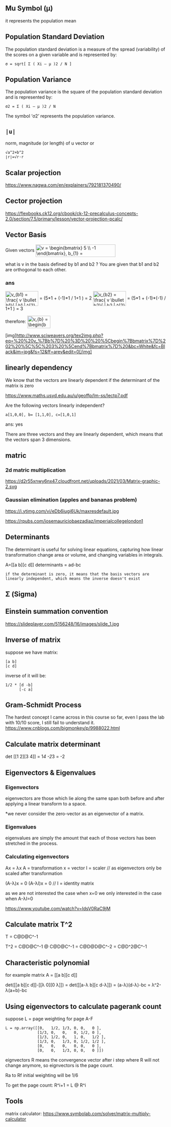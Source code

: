 ## Mu Symbol (μ) 
it represents the population mean

## Population Standard Deviation
The population standard deviation is a measure of the spread (variability) of the scores on a given variable and is represented by:
```
σ = sqrt[ Σ ( Xi – μ )2 / N ]
```

## Population Variance
The population variance is the square of the population standard deviation and is represented by:
```
σ2 = Σ ( Xi – μ )2 / N
```
The symbol ‘σ2’ represents the population variance.

## `|u|`
norm, magnitude (or length) of u vector
or 
```
√a^2+b^2
∣r∣=√r⋅r
```


## Scalar projection 
https://www.nagwa.com/en/explainers/792181370490/

## Cector projection
https://flexbooks.ck12.org/cbook/ck-12-precalculus-concepts-2.0/section/7.5/primary/lesson/vector-projection-pcalc/

## Vector Basis
Given vectors 
<img src="http://www.sciweavers.org/tex2img.php?eq=v%20%3D%20%5Cbegin%7Bbmatrix%7D%205%20%5C%5C%20-1%20%20%5Cend%7Bbmatrix%7D%2C%20%20b_%7B1%7D%20%20%3D%20%5Cbegin%7Bbmatrix%7D%201%20%5C%5C%201%20%20%5Cend%7Bbmatrix%7D%2C%20b_%7B2%7D%20%20%3D%20%5Cbegin%7Bbmatrix%7D%201%20%5C%5C%20-1%20%20%5Cend%7Bbmatrix%7D%0A%0A&bc=White&fc=Black&im=jpg&fs=12&ff=arev&edit=0" align="center" border="0" alt="v = \begin{bmatrix} 5 \\ -1  \end{bmatrix},  b_{1}  = \begin{bmatrix} 1 \\ 1  \end{bmatrix}, b_{2}  = \begin{bmatrix} 1 \\ -1  \end{bmatrix}" width="250" height="39" />

what is v in the basis defined by b1 and b2 ? You are given that b1 and b2 are orthogonal to each other.  

### ans
<img src="http://www.sciweavers.org/tex2img.php?eq=%20v_%7Bb1%7D%20%20%3D%20%20%20%5Cfrac%7B%20v%20%5Cbullet%20b1%7D%7B%20%20%20%7C%20b1%20%7C%20%5E%7B2%7D%20%7D%0A%0A%0A&bc=White&fc=Black&im=jpg&fs=12&ff=arev&edit=0" align="center" border="0" alt=" v_{b1}  =   \frac{ v \bullet b1}{   | b1 | ^{2} }" width="103" height="46" />
= (5*1 + (-1)*1 / 1+1 ) = 2

<img src="http://www.sciweavers.org/tex2img.php?eq=%20v_%7Bb2%7D%20%20%3D%20%20%20%5Cfrac%7B%20v%20%5Cbullet%20b2%7D%7B%20%20%20%7C%20b2%20%7C%20%5E%7B2%7D%20%7D%0A%0A%0A&bc=White&fc=Black&im=jpg&fs=12&ff=arev&edit=0" align="center" border="0" alt=" v_{b2}  =   \frac{ v \bullet b2}{   | b2 | ^{2} }" width="103" height="46" />
= (5*1 + (-1)*(-1) / 1+1 ) = 3

therefore:
<img src="http://www.sciweavers.org/tex2img.php?eq=%20%20v_%7Bb%7D%20%3D%20%20%5Cbegin%7Bbmatrix%7D%202%20%5C%5C%203%20%5Cend%7Bbmatrix%7D%20&bc=White&fc=Black&im=jpg&fs=12&ff=arev&edit=0" align="center" border="0" alt="  v_{b} =  \begin{bmatrix} 2 \\ 3 \end{bmatrix} " width="72" height="39" />

[img]http://www.sciweavers.org/tex2img.php?eq=%20%20v_%7Bb%7D%20%3D%20%20%5Cbegin%7Bbmatrix%7D%202%20%5C%5C%203%20%5Cend%7Bbmatrix%7D%20&bc=White&fc=Black&im=jpg&fs=12&ff=arev&edit=0[/img]

## linearly dependency
We know that the vectors are linearly dependent if the determinant of the matrix is zero

https://www.maths.usyd.edu.au/u/geoffp/lm-ss/lectp7.pdf

 Are the following vectors linearly independent?
 
 ```
 a[1,0,0], b= [1,1,0], c=[1,0,1] 
 ```
 
 ans: yes
 
There are three vectors and they are linearly dependent, which means that the vectors span 3 dimensions.

## matric
### 2d matric multiplication

https://d2r55xnwy6nx47.cloudfront.net/uploads/2021/03/Matrix-graphic-2.svg

### Gaussian elimination (apples and bananas problem)
https://i.ytimg.com/vi/eDb6iugi6Uk/maxresdefault.jpg

https://rpubs.com/josemauriciobaezadiaz/imperialcollegelondon1

## Determinants

The determinant is useful for solving linear equations, capturing how linear transformation change area or volume, and changing variables in integrals. 

A=[[a b][c d]]
determinants = ad-bc

```
if the determinant is zero, it means that the basis vectors are linearly independent, which means the inverse doesn't exist
```

## Σ (Sigma)

## Einstein summation convention
https://slideplayer.com/5156248/16/images/slide_1.jpg

## Inverse of matrix

suppose we have matrix:
```
[a b]
[c d]
```

inverse of it will be:
```
1/2 * [d -b]
      [-c a]  
```

## Gram-Schmidt Process
The hardest concept I came across in this course so far, even I pass the lab with 10/10 score, I still fail to understand it.
https://www.cnblogs.com/bigmonkey/p/9988022.html

## Calculate matrix determinant 
det [[1 2][3 4]]
= 1*4 -2*3 = -2

## Eigenvectors & Eigenvalues
### Eigenvectors
eigenvectors are those which lie along the same span both
before and after applying a linear transform to a space.

*we never consider the zero-vector as an eigenvector of a matrix.

### Eigenvalues
eigenvalues are simply the amount that
each of those vectors has been stretched in the process. 


### Calculating eigenvectors
Ax = λx
A = transformation
x = vector
I = scaler // as eigenvectors only be scaled after transformation

(A-λ)x = 0
(A-λI)x = 0 // I = identity matrix

as we are not interested the case when x=0
we only interested in the case when A-λI=0


https://www.youtube.com/watch?v=IdsV0RaC9jM



## Calculate matrix T^2
T = C@D@C^-1

T^2 = C@D@C^-1 @ C@D@C^-1
= C@D@D@C^-2
= C@D^2@C^-1

## Characteristic polynomial
for example matrix A = [[a b][c d]]

det([[a b][c d]]-[[λ 0][0 λ]]) 
= det([[a-λ b][c d-λ]])
= (a-λ)(d-λ)-bc
= λ^2-λ(a+b)-bc

## Using eigenvectors to calculate pagerank count
suppose L = page weighting for page A-F
```
L = np.array([[0,   1/2, 1/3, 0, 0,   0 ],
              [1/3, 0,   0,   0, 1/2, 0 ],
              [1/3, 1/2, 0,   1, 0,   1/2 ],
              [1/3, 0,   1/3, 0, 1/2, 1/2 ],
              [0,   0,   0,   0, 0,   0 ],
              [0,   0,   1/3, 0, 0,   0 ]])
```

eignvectors R means the convergence vector after i step where R will not change anymore, so eignvectors is the page count.

Ra to Rf initial weighting will be 1/6

To get the page count:
R^i+1 = L @ R^i


## Tools
matrix calculator: https://www.symbolab.com/solver/matrix-multiply-calculator